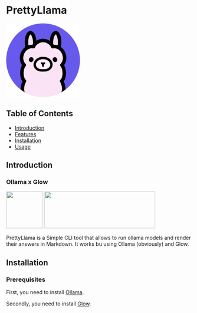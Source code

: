 # PrettyLlama

<img src="https://github.com/thenry42/PrettyLlama/blob/main/utils/PrettyLlama.png" alt="Project Logo" width="200" height="200">

## Table of Contents

- [Introduction](#introduction)
- [Features](#features)
- [Installation](#installation)
- [Usage](#usage)

## Introduction

### Ollama x Glow

<img src="https://www.google.com/url?sa=i&url=https%3A%2F%2Fsedona.fr%2F2024%2F04%2F04%2Follama-executer-les-modeles-de-langages-llm-en-local%2F&psig=AOvVaw0oAkYr2a3ZXz88DqrNCvsv&ust=1718630787213000&source=images&cd=vfe&opi=89978449&ved=0CBEQjRxqFwoTCIiSqd6c4IYDFQAAAAAdAAAAABAZ" width="100" height="100"> <img src="https://camo.githubusercontent.com/e20892cc1a5b1775de4ba67dd0baad0fc62191da6b71efff35b71f89800c1da2/68747470733a2f2f73747566662e636861726d2e73682f676c6f772f676c6f772d62616e6e65722d6769746875622e676966" width="300" height="100">

PrettyLlama is a Simple CLI tool that allows to run ollama models and render their answers in Markdown.
It works bu using Ollama (obviously) and Glow.

## Installation

### Prerequisites

First, you need to install [Ollama](https://github.com/ollama/ollama).

Secondly, you need to install [Glow](https://github.com/charmbracelet/glow).

